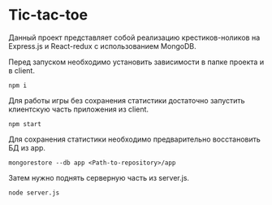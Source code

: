 <h1>Tic-tac-toe</h1>
<p>Данный проект представляет собой реализацию крестиков-ноликов на Express.js и React-redux с использованием MongoDB.</p>
Перед запуском необходимо установить зависимости в папке проекта и в client.
<p><code>npm i</code></p>
<p>Для работы игры без сохранения статистики достаточно запустить клиентскую часть приложения из client.</p>
<p><code>npm start</code></p>
<p>Для сохранения статистики необходимо предварительно восстановить БД из app.
<p><code>mongorestore --db app &ltPath-to-repository&gt/app</code></p>
<p>Затем нужно поднять серверную часть из server.js.</p>
<p><code>node server.js</code></p>
